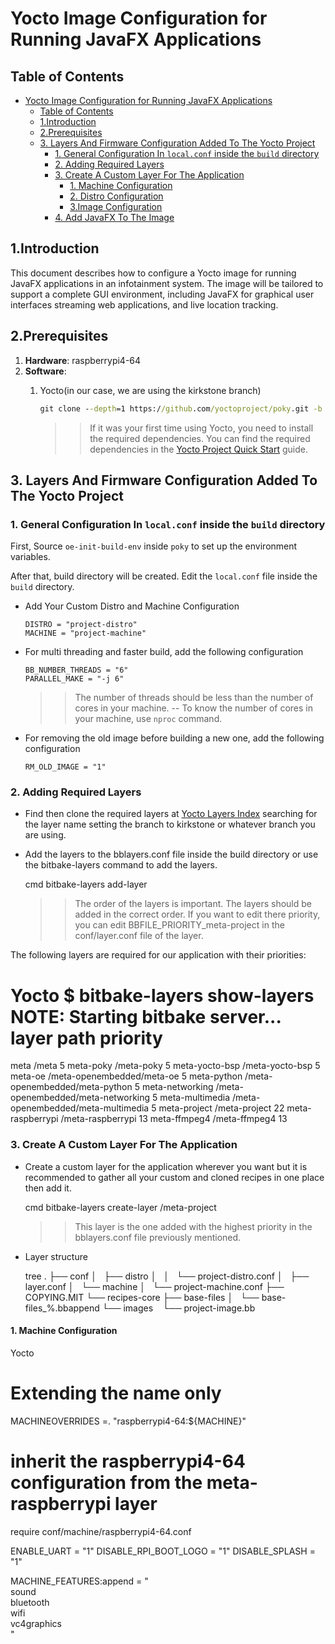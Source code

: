 # Yocto Image Configuration for Running JavaFX Applications

## Table of Contents

- [Yocto Image Configuration for Running JavaFX Applications](#yocto-image-configuration-for-running-javafx-applications)
  - [Table of Contents](#table-of-contents)
  - [1.Introduction](#1introduction)
  - [2.Prerequisites](#2prerequisites)
  - [3. Layers And Firmware Configuration Added To The Yocto Project](#3-layers-and-firmware-configuration-added-to-the-yocto-project)
    - [1. General Configuration In `local.conf` inside the `build` directory](#1-general-configuration-in-localconf-inside-the-build-directory)
    - [2. Adding Required Layers](#2-adding-required-layers)
    - [3. Create A Custom Layer For The Application](#3-create-a-custom-layer-for-the-application)
      - [1. Machine Configuration](#1-machine-configuration)
      - [2. Distro Configuration](#2-distro-configuration)
      - [3.Image Configuration](#3image-configuration)
    - [4. Add JavaFX To The Image](#4-add-javafx-to-the-image)

## 1.Introduction

This document describes how to configure a Yocto image for running JavaFX applications in an infotainment system. The image will be tailored to support a complete GUI environment, including JavaFX for graphical user interfaces streaming web applications, and live location tracking.

## 2.Prerequisites

1. **Hardware**: raspberrypi4-64
2. **Software**:
   1. Yocto(in our case, we are using the kirkstone branch)

        ```cmd
        git clone --depth=1 https://github.com/yoctoproject/poky.git -b kirkstone
        ```

       >> If it was your first time using Yocto, you need to install the required dependencies. You can find the required dependencies in the [Yocto Project Quick Start](https://docs.yoctoproject.org/brief-yoctoprojectqs/index.html) guide.

## 3. Layers And Firmware Configuration Added To The Yocto Project

### 1. General Configuration In `local.conf` inside the `build` directory

First, Source `oe-init-build-env` inside `poky` to set up the environment variables.

After that, build directory will be created. Edit the `local.conf` file inside the `build` directory.

- Add Your Custom Distro and Machine Configuration

    ```Yocto
    DISTRO = "project-distro"
    MACHINE = "project-machine"
    ```

- For multi threading and faster build, add the following configuration

    ```Yocto
    BB_NUMBER_THREADS = "6"
    PARALLEL_MAKE = "-j 6"
    ```

    >> The number of threads should be less than the number of cores in your machine.
        -- To know the number of cores in your machine, use `nproc` command.

- For removing the old image before building a new one, add the following configuration

    ```Yocto
    RM_OLD_IMAGE = "1"
    ```




### 2. Adding Required Layers

- Find then clone the required layers at [Yocto Layers Index](https://layers.openembedded.org/) searching for the layer name setting the branch to kirkstone or whatever branch you are using.

- Add the layers to the bblayers.conf file inside the build directory or use the bitbake-layers command to add the layers.

    cmd
    bitbake-layers add-layer <path-to-layer>
    

    >> The order of the layers is important. The layers should be added in the correct order. If you want to edit there priority, you can edit BBFILE_PRIORITY_meta-project in the conf/layer.conf file of the layer.

The following layers are required for our application with their priorities:

Yocto
$ bitbake-layers show-layers
NOTE: Starting bitbake server...
layer                 path                                      priority
==========================================================================
meta                  <path-to-layer>/meta            5
meta-poky             <path-to-layer>/meta-poky       5
meta-yocto-bsp        <path-to-layer>/meta-yocto-bsp  5
meta-oe               <path-to-layer>/meta-openembedded/meta-oe  5
meta-python           <path-to-layer>/meta-openembedded/meta-python  5
meta-networking       <path-to-layer>/meta-openembedded/meta-networking  5
meta-multimedia       <path-to-layer>/meta-openembedded/meta-multimedia  5
meta-project          <path-to-layer>/meta-project    22
meta-raspberrypi      <path-to-layer>/meta-raspberrypi  13
meta-ffmpeg4          <path-to-layer>/meta-ffmpeg4    13


### 3. Create A Custom Layer For The Application

- Create a custom layer for the application wherever you want but it is recommended to gather all your custom and cloned recipes in one place then add it.

    cmd
    bitbake-layers create-layer <path-to-layers>/meta-project
    

    >> This layer is the one added with the highest priority in the bblayers.conf file previously mentioned.

- Layer structure

    tree
    .
    ├── conf
    │   ├── distro
    │   │   └── project-distro.conf
    │   ├── layer.conf
    │   └── machine
    │       └── project-machine.conf
    ├── COPYING.MIT
    └── recipes-core
        ├── base-files
        │   └── base-files_%.bbappend
        └── images
            └── project-image.bb

#### 1. Machine Configuration

Yocto
# Extending the name only
MACHINEOVERRIDES =. "raspberrypi4-64:${MACHINE}"
# inherit the raspberrypi4-64 configuration from the meta-raspberrypi layer
require conf/machine/raspberrypi4-64.conf

ENABLE_UART = "1"
DISABLE_RPI_BOOT_LOGO = "1"
DISABLE_SPLASH = "1"

MACHINE_FEATURES:append = " \
    sound \
    bluetooth \
    wifi \
    vc4graphics \
"
```
